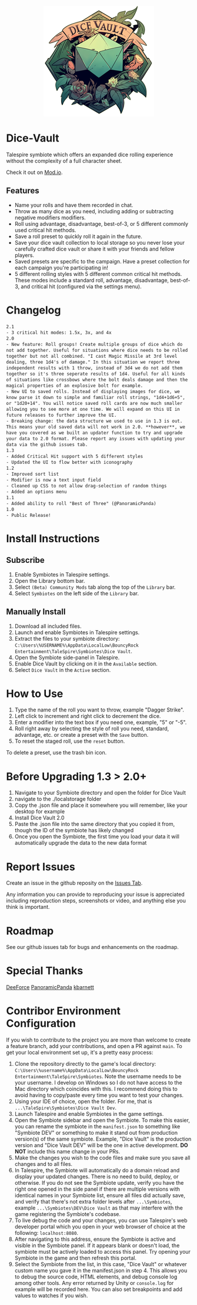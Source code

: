 <p align="center">
  <img src="images/DiceVault.png" alt="Dice Vault Logo" width="300">
</p>

# Dice-Vault

Talespire symbiote which offers an expanded dice rolling experience without the complexity of a full character sheet.

Check it out on [Mod.io](https://mod.io/g/talespire/m/dice-vault).

  ## Features
  - Name your rolls and have them recorded in chat.
  - Throw as many dice as you need, including adding or subtracting negative modifiers modifiers.
  - Roll using advantage, disadvantage, best-of-3, or 5 different commonly used critical hit methods.
  - Save a roll preset to quickly roll it again in the future.
  - Save your dice vault collection to local storage so you never lose your carefully crafted dice vault or share it with your friends and fellow players.
  - Saved presets are specific to the campaign. Have a preset collection for each campaign you're participating in!
  - 5 different rolling styles with 5 different common critical hit methods. These modes include a standard roll, advantage, disadvantage, best-of-3, and critical hit (configured via the settings menu).

# Changelog
```
2.1
- 3 critical hit modes: 1.5x, 3x, and 4x
2.0
- New feature: Roll groups! Create multiple groups of dice which do not add together. Useful for situations where dice needs to be rolled together but not all combined. "I cast Magic Missile at 3rd level dealing, three 1d4's of damage." In this situation we report three independent results with 1 throw, instead of 3d4 we do not add them together so it's three seperate results of 1d4. Useful for all kinds of situations like crossbows where the bolt deals damage and then the magical properties of an explosive bolt for example.
- New UI to saved rolls. Instead of displaying images for dice, we know parse it down to simple and familiar roll strings, "1d4+1d6+5", or "1d20+14". You will notice saved roll cards are now much smaller allowing you to see more at one time. We will expand on this UI in future releases to further improve the UI.
- Breaking change: the data structure we used to use in 1.3 is out. This means your old saved data will not work in 2.0. **however**, we have you covered as we built an updater function to try and upgrade your data to 2.0 format. Please report any issues with updating your data via the github issues tab.
1.3
- Added Critical Hit support with 5 different styles
- Updated the UI to flow better with iconography
1.2
- Improved sort list
- Modifier is now a text input field
- Cleaned up CSS to not allow drag-selection of random things
- Added an options menu
1.1
- Added ability to roll "Best of Three" (@PanoramicPanda)
1.0
- Public Release!
```

# Install Instructions
  ## Subscribe
  1. Enable Symbiotes in Talespire settings.
  2. Open the Library bottom bar.
  3. Select `(Beta) Community Mods` tab along the top of the `Library` bar.
  4. Select `Symbiotes` on the left side of the `Library` bar.
  
  ## Manually Install
  1. Download all included files.
  2. Launch and enable Symbiotes in Talespire settings.
  3. Extract the files to your symbiote directory: `C:\Users\%USERNAME%\AppData\LocalLow\BouncyRock Entertainment\TaleSpire\Symbiotes\Dice Vault`.
  4. Open the Symbiote side-panel in Talespire.
  5. Enable Dice Vault by clicking on it in the `Available` section.
  6. Select `Dice Vault` in the `Active` section.

# How to Use
1. Type the name of the roll you want to throw, example "Dagger Strike".
2. Left click to increment and right click to decrement the dice.
3. Enter a modifier into the text box if you need one, example, "5" or "-5".
4. Roll right away by selecting the style of roll you need, standard, advantage, etc. or create a preset with the `Save` button.
5. To reset the staged roll, use the `reset` button.

To delete a preset, use the trash bin icon.

# Before Upgrading 1.3 > 2.0+
1. Navigate to your Symbiote directory and open the folder for Dice Vault
2. navigate to the ./localstorage folder
3. Copy the .json file and place it somewhere you will remember, like your desktop for example
4. Install Dice Vault 2.0
5. Paste the .json file into the same directory that you copied it from, though the ID of the symbiote has likely changed
6. Once you open the Symbiote, the first time you load your data it will automatically upgrade the data to the new data format

# Report Issues
Create an issue in the github reposity on the [Issues Tab](https://github.com/JasonCostanza/Dice-Vault/issues).

Any information you can provide to reproducing your issue is appreciated including reproduction steps, screenshots or video, and anything else you think is important.

# Roadmap
See our github issues tab for bugs and enhancements on the roadmap.

# Special Thanks
[DeeForce](https://github.com/D33Force)
[PanoramicPanda](https://github.com/PanoramicPanda)
[kbarnett](https://github.com/kbarnett)


# Contribor Environment Configuration
If you wish to contribute to the project you are more than welcome to create a feature branch, add your contributions, and open a PR against `main`. To get your local environment set up, it's a pretty easy process:
  1. Clone the repository directly to the game's local directory: `C:\Users\%username%\AppData\LocalLow\BouncyRock Entertainment\TaleSpire\Symbiotes`. Note the username needs to be your username. I develop on Windows so I do not have access to the Mac directory which coincides with this. I recommend doing this to avoid having to copy/paste every time you want to test your changes.
  2. Using your IDE of choice, open the folder. For me, that is `...\TaleSpire\Symbiotes\Dice Vault Dev`.
  3. Launch Talespire and enable Symbiotes in the game settings.
  4. Open the Symbiote sidebar and open the Symbiote. To make this easier, you can rename the symbiote in the `manifest.json` to something like "Symbiote DEV" or something to make it stand out from production version(s) of the same symbiote. Example, "Dice Vault" is the production version and "Dice Vault DEV" will be the one in active development. **DO NOT** include this name change in your PRs.
  5. Make the changes you wish to the code files and make sure you save all changes and to all files.
  6. In Talespire, the Symbiote will automatically do a domain reload and display your updated changes. There is no need to build, deploy, or otherwise. If you do not see the Symbiote update, verify you have the right one opened in the side panel if there are multiple versions with identical names in your Symbiote list, ensure all files did actually save, and verify that there's not extra folder levels after `...\Symbiotes`, example `...\Symbiotes\DEV\Dice Vault` as that may interfere with the game registering the Symbiote's codebase.
  7. To live debug the code and your changes, you can use Talespire's web developer portal which you open in your web browser of choice at the following: `localhost:8080`.
  8. After navigating to this address, ensure the Symbiote is active and visible in the Symbiote panel. If it appears blank or doesn't load, the symbiote must be actively loaded to access this panel. Try opening your Symbiote in the game and then refresh this portal.
  9. Select the Symbiote from the list, in this case, "Dice Vault" or whatever custom name you gave it in the manifest.json in step 4. This allows you to debug the source code, HTML elements, and debug console log among other tools. Any error returned by Unity or `console.log` for example will be recorded here. You can also set breakpoints and add values to watches if you wish.

